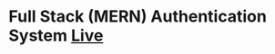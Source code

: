 # Full Stack (MERN) Authentication System [Live](https://full-stack-auth-system-by-rakibul-wdp.netlify.app)
